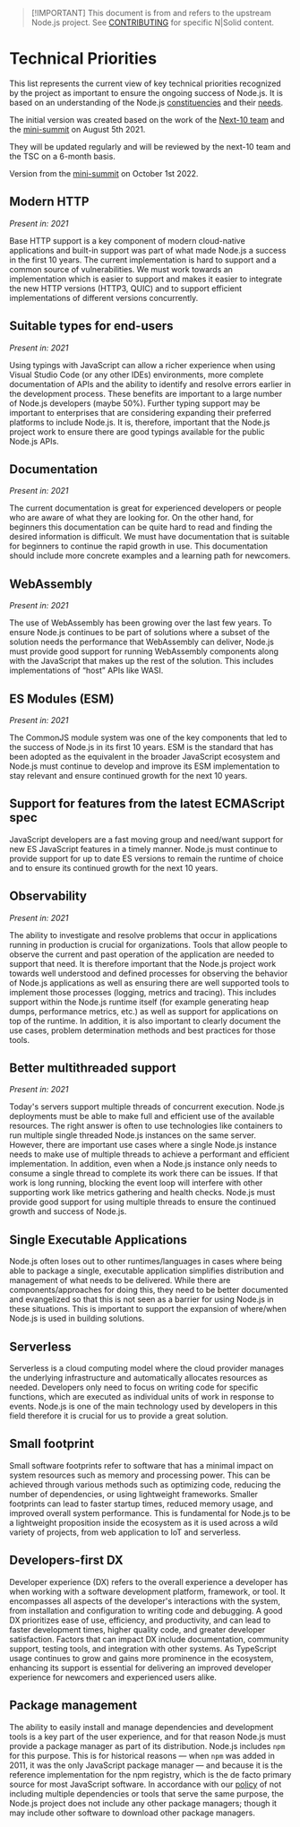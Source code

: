 > \[!IMPORTANT]
> This document is from and refers to the upstream Node.js project.
> See [CONTRIBUTING](../../CONTRIBUTING.md) for specific N|Solid content.

# Technical Priorities

This list represents the current view of key technical priorities recognized
by the project as important to ensure the ongoing success of Node.js.
It is based on an understanding of the Node.js
[constituencies](https://github.com/nodejs/next-10/blob/main/CONSTITUENCIES.md)
and their [needs](https://github.com/nodejs/next-10/blob/main/CONSTITUENCY-NEEDS.md).

The initial version was created based on the work of the
[Next-10 team](https://github.com/nodejs/next-10) and the
[mini-summit](https://github.com/nodejs/next-10/issues/76)
on August 5th 2021.

They will be updated regularly and will be reviewed by the next-10 team
and the TSC on a 6-month basis.

Version from the [mini-summit](https://github.com/nodejs/next-10/issues/1)
on October 1st 2022.

## Modern HTTP

_Present in: 2021_

Base HTTP support is a key component of modern cloud-native applications
and built-in support was part of what made Node.js a success in the first
10 years. The current implementation is hard to support and a common
source of vulnerabilities. We must work towards an
implementation which is easier to support and makes it easier to integrate
the new HTTP versions (HTTP3, QUIC) and to support efficient
implementations of different versions concurrently.

## Suitable types for end-users

_Present in: 2021_

Using typings with JavaScript can allow a richer experience when using Visual
Studio Code (or any other IDEs) environments, more complete documentation
of APIs and the ability to identify and resolve errors earlier in the
development process. These benefits are important to a large number of Node.js
developers (maybe 50%).  Further typing support may be important
to enterprises that are considering expanding their preferred platforms to
include Node.js. It is, therefore, important that the Node.js project work
to ensure there are good typings available for the public Node.js APIs.

## Documentation

_Present in: 2021_

The current documentation is great for experienced developers or people
who are aware of what they are looking for. On the other hand, for
beginners this documentation can be quite hard to read and finding the
desired information is difficult. We must have documentation
that is suitable for beginners to continue the rapid growth in use.
This documentation should include more concrete examples and a learning
path for newcomers.

## WebAssembly

_Present in: 2021_

The use of WebAssembly has been growing over the last few years.
To ensure Node.js continues to be part of solutions where a
subset of the solution needs the performance that WebAssembly can
deliver, Node.js must provide good support for running
WebAssembly components along with the JavaScript that makes up the rest
of the solution. This includes implementations of “host” APIs like WASI.

## ES Modules (ESM)

_Present in: 2021_

The CommonJS module system was one of the key components that led to the
success of Node.js in its first 10 years. ESM is the standard that has
been adopted as the equivalent in the broader JavaScript ecosystem and
Node.js must continue to develop and improve its ESM implementation
to stay relevant and ensure continued growth for the next 10 years.

## Support for features from the latest ECMAScript spec

JavaScript developers are a fast moving group and need/want support for new ES
JavaScript features in a timely manner. Node.js must continue
to provide support for up to date ES versions to remain the runtime
of choice and to ensure its continued growth for the next 10 years.

## Observability

_Present in: 2021_

The ability to investigate and resolve problems that occur in applications
running in production is crucial for organizations. Tools that allow
people to observe the current and past operation of the application are
needed to support that need. It is therefore important that the Node.js
project work towards well understood and defined processes for observing
the behavior of Node.js applications as well as ensuring there are well
supported tools to implement those processes (logging, metrics and tracing).
This includes support within the Node.js runtime itself (for example
generating heap dumps, performance metrics, etc.) as well as support for
applications on top of the runtime. In addition, it is also important to
clearly document the use cases, problem determination methods and best
practices for those tools.

## Better multithreaded support

_Present in: 2021_

Today's servers support multiple threads of concurrent execution.
Node.js deployments must be able to make full and efficient
use of the available resources. The right answer is often to use
technologies like containers to run multiple single threaded Node.js
instances on the same server. However, there are important use cases
where a single Node.js instance needs to make use of multiple threads
to achieve a performant and efficient implementation. In addition,
even when a Node.js instance only needs to consume a single thread to
complete its work there can be issues. If that work is long running,
blocking the event loop will interfere with other supporting work like
metrics gathering and health checks. Node.js
must provide good support for using multiple threads
to ensure the continued growth and success of Node.js.

## Single Executable Applications

Node.js often loses out to other runtimes/languages in cases where
being able to package a single, executable application simplifies
distribution and management of what needs to be delivered. While there are
components/approaches for doing this, they need to be better
documented and evangelized so that this is not seen as a barrier
for using Node.js in these situations. This is important to support
the expansion of where/when Node.js is used in building solutions.

## Serverless

Serverless is a cloud computing model where the cloud provider manages the
underlying infrastructure and automatically allocates resources as
needed. Developers only need to focus on writing code for specific
functions, which are executed as individual units of work in response to
events. Node.js is one of the main technology used by developers in
this field therefore it is crucial for us to provide a great solution.

## Small footprint

Small software footprints refer to software that has a minimal impact on
system resources such as memory and processing power. This can be achieved
through various methods such as optimizing code, reducing the number of
dependencies, or using lightweight frameworks. Smaller footprints can lead
to faster startup times, reduced memory usage, and improved overall system
performance. This is fundamental for Node.js to be a lightweight proposition
inside the ecosystem as it is used across a wild variety of projects, from
web application to IoT and serverless.

## Developers-first DX

Developer experience (DX) refers to the overall experience a developer has when
working with a software development platform, framework, or tool. It encompasses
all aspects of the developer's interactions with the system, from installation
and configuration to writing code and debugging. A good DX prioritizes ease
of use, efficiency, and productivity, and can lead to faster development times,
higher quality code, and greater developer satisfaction. Factors that can
impact DX include documentation, community support, testing tools,
and integration with other systems.
As TypeScript usage continues to grow and gains more prominence in the
ecosystem, enhancing its support is essential for delivering an improved
developer experience for newcomers and experienced users alike.

## Package management

The ability to easily install and manage dependencies and development tools is a
key part of the user experience, and for that reason Node.js must provide a
package manager as part of its distribution. Node.js includes `npm` for this
purpose. This is for historical reasons — when `npm` was added in 2011, it was
the only JavaScript package manager — and because it is the reference
implementation for the npm registry, which is the de facto primary source for
most JavaScript software. In accordance with our [policy][distribution-policy]
of not including multiple dependencies or tools that serve the same purpose, the
Node.js project does not include any other package managers; though it may
include other software to download other package managers.

[distribution-policy]: ./distribution.md
